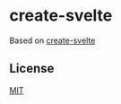 # create-svelte

Based on [create-svelte](https://github.com/sveltejs/kit/tree/master/packages/create-svelte)

## License
[MIT](./LICENSE)
